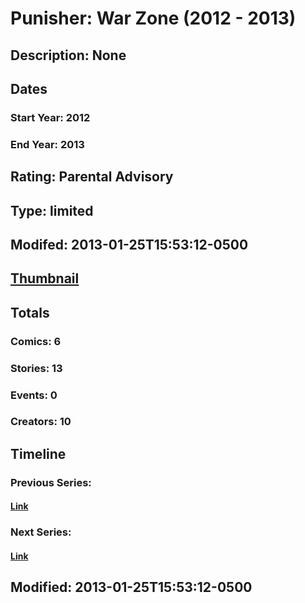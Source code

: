 # Punisher: War Zone (2012 - 2013)
## Description: None
## Dates
### Start Year: 2012
### End Year: 2013
## Rating: Parental Advisory
## Type: limited
## Modifed: 2013-01-25T15:53:12-0500
## [Thumbnail](http://i.annihil.us/u/prod/marvel/i/mg/f/00/50ff0efd4a0e5.jpg)
## Totals
### Comics: 6
### Stories: 13
### Events: 0
### Creators: 10
## Timeline
### Previous Series: 
#### [Link]()
### Next Series: 
#### [Link]()
## Modified: 2013-01-25T15:53:12-0500